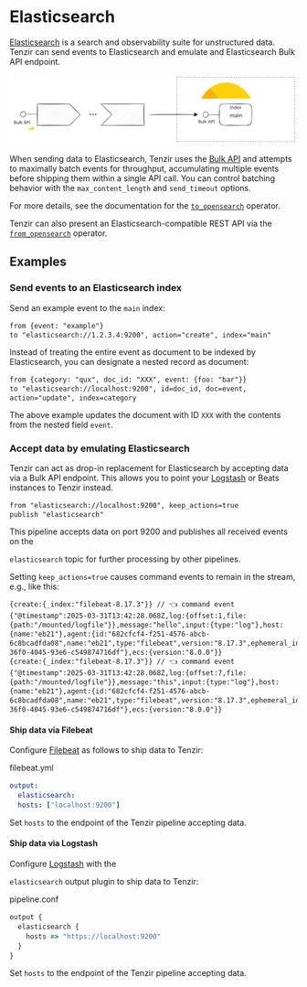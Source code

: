 # Elasticsearch

[Elasticsearch](https://www.elastic.co/elasticsearch) is a search and observability suite for unstructured data. Tenzir can send events to Elasticsearch and emulate and Elasticsearch Bulk API endpoint.

![How to send and receive data](/_astro/elasticsearch.G89ivtEj_19DKCs.svg)

When sending data to Elasticsearch, Tenzir uses the [Bulk API](https://www.elastic.co/guide/en/elasticsearch/reference/current/docs-bulk.html) and attempts to maximally batch events for throughput, accumulating multiple events before shipping them within a single API call. You can control batching behavior with the `max_content_length` and `send_timeout` options.

For more details, see the documentation for the [`to_opensearch`](/reference/operators/to_opensearch) operator.

Tenzir can also present an Elasticsearch-compatible REST API via the [`from_opensearch`](/reference/operators/from_opensearch) operator.

## Examples

### Send events to an Elasticsearch index

Send an example event to the `main` index:

```tql
from {event: "example"}
to "elasticsearch://1.2.3.4:9200", action="create", index="main"
```

Instead of treating the entire event as document to be indexed by Elasticsearch, you can designate a nested record as document:

```tql
from {category: "qux", doc_id: "XXX", event: {foo: "bar"}}
to "elasticsearch://localhost:9200", id=doc_id, doc=event, action="update", index=category
```

The above example updates the document with ID `XXX` with the contents from the nested field `event`.

### Accept data by emulating Elasticsearch

Tenzir can act as drop-in replacement for Elasticsearch by accepting data via a Bulk API endpoint. This allows you to point your [Logstash](https://www.elastic.co/logstash) or Beats instances to Tenzir instead.

```tql
from "elasticsearch://localhost:9200", keep_actions=true
publish "elasticsearch"
```

This pipeline accepts data on port 9200 and publishes all received events on the

`elasticsearch` topic for further processing by other pipelines.

Setting `keep_actions=true` causes command events to remain in the stream, e.g., like this:

```tql
{create:{_index:"filebeat-8.17.3"}} // 👈 command event
{"@timestamp":2025-03-31T13:42:28.068Z,log:{offset:1,file:{path:"/mounted/logfile"}},message:"hello",input:{type:"log"},host:{name:"eb21"},agent:{id:"682cfcf4-f251-4576-abcb-6c8bcadfda08",name:"eb21",type:"filebeat",version:"8.17.3",ephemeral_id:"17f74f6e-36f0-4045-93e6-c549874716df"},ecs:{version:"8.0.0"}}
{create:{_index:"filebeat-8.17.3"}} // 👈 command event
{"@timestamp":2025-03-31T13:42:28.068Z,log:{offset:7,file:{path:"/mounted/logfile"}},message:"this",input:{type:"log"},host:{name:"eb21"},agent:{id:"682cfcf4-f251-4576-abcb-6c8bcadfda08",name:"eb21",type:"filebeat",version:"8.17.3",ephemeral_id:"17f74f6e-36f0-4045-93e6-c549874716df"},ecs:{version:"8.0.0"}}
```

#### Ship data via Filebeat

Configure [Filebeat](https://www.elastic.co/beats/filebeat) as follows to ship data to Tenzir:

filebeat.yml

```yaml
output:
  elasticsearch:
  hosts: ["localhost:9200"]
```

Set `hosts` to the endpoint of the Tenzir pipeline accepting data.

#### Ship data via Logstash

Configure [Logstash](https://www.elastic.co/guide/en/logstash/current/plugins-outputs-elasticsearch.html) with the

`elasticsearch` output plugin to ship data to Tenzir:

pipeline.conf

```javascript
output {
  elasticsearch {
    hosts => "https://localhost:9200"
  }
}
```

Set `hosts` to the endpoint of the Tenzir pipeline accepting data.
